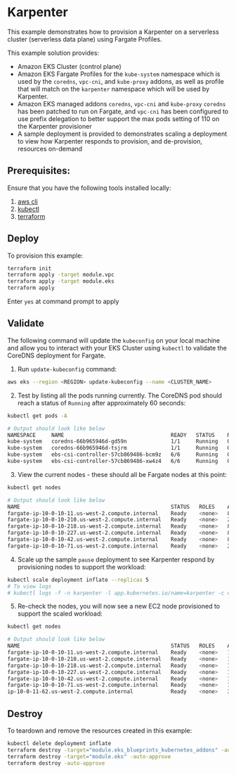 # Karpenter

This example demonstrates how to provision a Karpenter on a serverless cluster (serverless data plane) using Fargate Profiles.

This example solution provides:

- Amazon EKS Cluster (control plane)
- Amazon EKS Fargate Profiles for the `kube-system` namespace which is used by the `coredns`, `vpc-cni`, and `kube-proxy` addons, as well as profile that will match on the `karpenter` namespace which will be used by Karpenter.
- Amazon EKS managed addons `coredns`, `vpc-cni` and `kube-proxy`
    `coredns` has been patched to run on Fargate, and `vpc-cni` has been configured to use prefix delegation to better support the max pods setting of 110 on the Karpenter provisioner
- A sample deployment is provided to demonstrates scaling a deployment to view how Karpenter responds to provision, and de-provision, resources on-demand

## Prerequisites:

Ensure that you have the following tools installed locally:

1. [aws cli](https://docs.aws.amazon.com/cli/latest/userguide/install-cliv2.html)
2. [kubectl](https://Kubernetes.io/docs/tasks/tools/)
3. [terraform](https://learn.hashicorp.com/tutorials/terraform/install-cli)

## Deploy

To provision this example:

```sh
terraform init
terraform apply -target module.vpc
terraform apply -target module.eks
terraform apply
```

Enter `yes` at command prompt to apply

## Validate

The following command will update the `kubeconfig` on your local machine and allow you to interact with your EKS Cluster using `kubectl` to validate the CoreDNS deployment for Fargate.

1. Run `update-kubeconfig` command:

```sh
aws eks --region <REGION> update-kubeconfig --name <CLUSTER_NAME>
```

2. Test by listing all the pods running currently. The CoreDNS pod should reach a status of `Running` after approximately 60 seconds:

```sh
kubectl get pods -A

# Output should look like below
NAMESPACE     NAME                                  READY   STATUS    RESTARTS   AGE
kube-system   coredns-66b965946d-gd59n              1/1     Running   0          92s
kube-system   coredns-66b965946d-tsjrm              1/1     Running   0          92s
kube-system   ebs-csi-controller-57cb869486-bcm9z   6/6     Running   0          90s
kube-system   ebs-csi-controller-57cb869486-xw4z4   6/6     Running   0          90s
```

3. View the current nodes - these should all be Fargate nodes at this point:

```sh
kubectl get nodes

# Output should look like below
NAME                                                STATUS   ROLES    AGE     VERSION
fargate-ip-10-0-10-11.us-west-2.compute.internal    Ready    <none>   8m7s    v1.24.8-eks-a1bebd3
fargate-ip-10-0-10-210.us-west-2.compute.internal   Ready    <none>   2m50s   v1.24.8-eks-a1bebd3
fargate-ip-10-0-10-218.us-west-2.compute.internal   Ready    <none>   8m6s    v1.24.8-eks-a1bebd3
fargate-ip-10-0-10-227.us-west-2.compute.internal   Ready    <none>   8m8s    v1.24.8-eks-a1bebd3
fargate-ip-10-0-10-42.us-west-2.compute.internal    Ready    <none>   8m6s    v1.24.8-eks-a1bebd3
fargate-ip-10-0-10-71.us-west-2.compute.internal    Ready    <none>   2m48s   v1.24.8-eks-a1bebd3
```

4. Scale up the sample `pause` deployment to see Karpenter respond by provisioning nodes to support the workload:

```sh
kubectl scale deployment inflate --replicas 5
# To view logs
# kubectl logs -f -n karpenter -l app.kubernetes.io/name=karpenter -c controller
```

5. Re-check the nodes, you will now see a new EC2 node provisioned to support the scaled workload:

```sh
kubectl get nodes

# Output should look like below
NAME                                                STATUS   ROLES    AGE   VERSION
fargate-ip-10-0-10-11.us-west-2.compute.internal    Ready    <none>   18m   v1.24.8-eks-a1bebd3
fargate-ip-10-0-10-210.us-west-2.compute.internal   Ready    <none>   13m   v1.24.8-eks-a1bebd3
fargate-ip-10-0-10-218.us-west-2.compute.internal   Ready    <none>   18m   v1.24.8-eks-a1bebd3
fargate-ip-10-0-10-227.us-west-2.compute.internal   Ready    <none>   18m   v1.24.8-eks-a1bebd3
fargate-ip-10-0-10-42.us-west-2.compute.internal    Ready    <none>   18m   v1.24.8-eks-a1bebd3
fargate-ip-10-0-10-71.us-west-2.compute.internal    Ready    <none>   13m   v1.24.8-eks-a1bebd3
ip-10-0-11-62.us-west-2.compute.internal            Ready    <none>   35s   v1.24.7-eks-fb459a0 # <= new EC2 node launched
```

## Destroy

To teardown and remove the resources created in this example:

```sh
kubectl delete deployment inflate
terraform destroy -target="module.eks_blueprints_kubernetes_addons" -auto-approve
terraform destroy -target="module.eks" -auto-approve
terraform destroy -auto-approve
```

